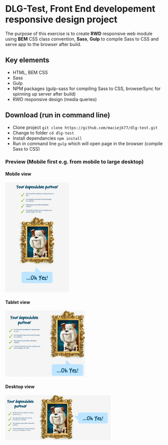 # DLG-Test, Front End developement responsive design project

The purpose of this exercise is to create **RWD** responsive web module using **BEM** CSS class convention, **Sass**, **Gulp** to compile Sass to CSS and serve app to the browser after build. 

## Key elements

- HTML, BEM CSS
- Sass
- Gulp
- NPM packages (gulp-sass for compiling Sass to CSS, browserSync for spinning up server after build)
- RWD responsive design (media queries)

## Download (run in command line)
- Clone project ``git clone https://github.com/maciejk77/dlg-test.git``
- Change to folder ``cd dlg-test``
- Install dependancies ``npm install``
- Run in command line ``gulp`` which will open page in the browser (compile Sass to CSS)

### Preview (Mobile first e.g. from mobile to large desktop)

#### Mobile view
<img src="https://github.com/maciejk77/dlg-test/blob/master/img/mobile.png?raw=true" width="40%" height="40%" />

#### Tablet view
<img src="https://github.com/maciejk77/dlg-test/blob/master/img/tablet.png?raw=true" width="50%" height="50%" />

#### Desktop view
<img src="https://github.com/maciejk77/dlg-test/blob/master/img/desktop.png?raw=true" width="66%" height="66%" />

